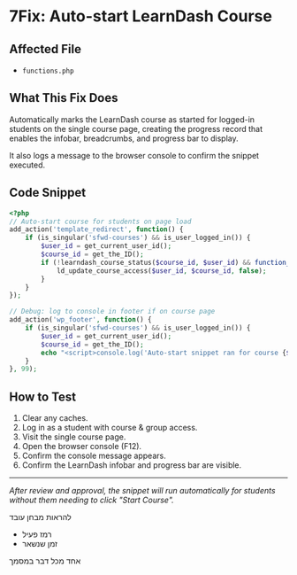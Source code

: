 # 7Fix: Auto-start LearnDash Course

## Affected File

- `functions.php`

## What This Fix Does

Automatically marks the LearnDash course as started for logged-in students on the single course page, creating the progress record that enables the infobar, breadcrumbs, and progress bar to display.

It also logs a message to the browser console to confirm the snippet executed.

## Code Snippet

```php
<?php
// Auto-start course for students on page load
add_action('template_redirect', function() {
    if (is_singular('sfwd-courses') && is_user_logged_in()) {
        $user_id = get_current_user_id();
        $course_id = get_the_ID();
        if (!learndash_course_status($course_id, $user_id) && function_exists('ld_update_course_access')) {
            ld_update_course_access($user_id, $course_id, false);
        }
    }
});

// Debug: log to console in footer if on course page
add_action('wp_footer', function() {
    if (is_singular('sfwd-courses') && is_user_logged_in()) {
        $user_id = get_current_user_id();
        $course_id = get_the_ID();
        echo "<script>console.log('Auto-start snippet ran for course {$course_id}, user {$user_id}');</script>";
    }
}, 99);
``` 

## How to Test

1. Clear any caches.
2. Log in as a student with course & group access.
3. Visit the single course page.
4. Open the browser console (F12).
5. Confirm the console message appears.
6. Confirm the LearnDash infobar and progress bar are visible.

---

*After review and approval, the snippet will run automatically for students without them needing to click "Start Course".*



להראות מבחן עובד
- רמז פעיל
- זמן שנשאר


אחד מכל דבר במסמך

